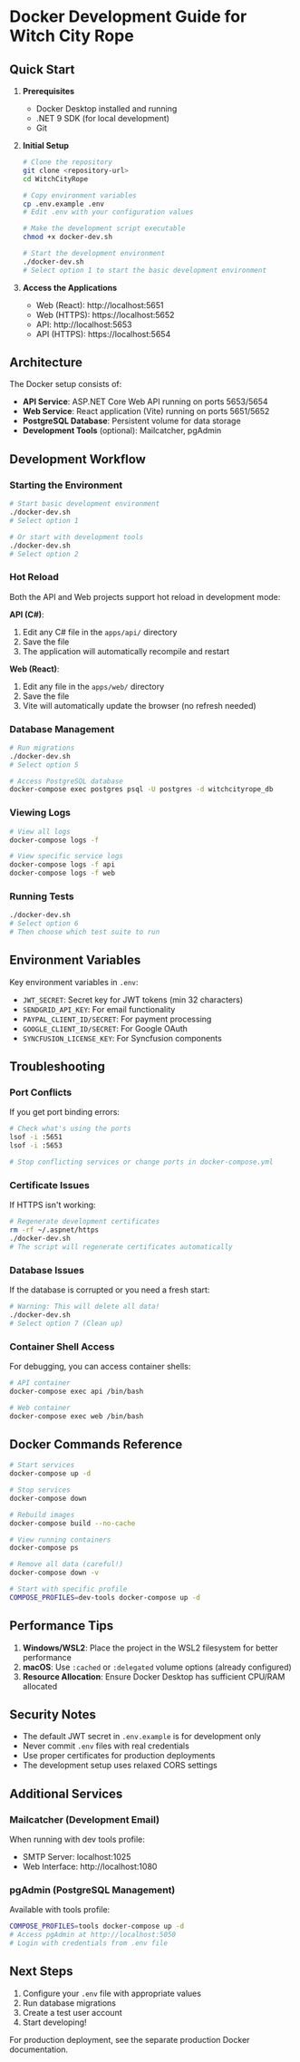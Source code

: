 # Docker Development Guide for Witch City Rope

## Quick Start

1. **Prerequisites**
   - Docker Desktop installed and running
   - .NET 9 SDK (for local development)
   - Git

2. **Initial Setup**
   ```bash
   # Clone the repository
   git clone <repository-url>
   cd WitchCityRope

   # Copy environment variables
   cp .env.example .env
   # Edit .env with your configuration values

   # Make the development script executable
   chmod +x docker-dev.sh

   # Start the development environment
   ./docker-dev.sh
   # Select option 1 to start the basic development environment
   ```

3. **Access the Applications**
   - Web (React): http://localhost:5651
   - Web (HTTPS): https://localhost:5652
   - API: http://localhost:5653
   - API (HTTPS): https://localhost:5654

## Architecture

The Docker setup consists of:

- **API Service**: ASP.NET Core Web API running on ports 5653/5654
- **Web Service**: React application (Vite) running on ports 5651/5652
- **PostgreSQL Database**: Persistent volume for data storage
- **Development Tools** (optional): Mailcatcher, pgAdmin

## Development Workflow

### Starting the Environment

```bash
# Start basic development environment
./docker-dev.sh
# Select option 1

# Or start with development tools
./docker-dev.sh
# Select option 2
```

### Hot Reload

Both the API and Web projects support hot reload in development mode:

**API (C#)**:
1. Edit any C# file in the `apps/api/` directory
2. Save the file
3. The application will automatically recompile and restart

**Web (React)**:
1. Edit any file in the `apps/web/` directory
2. Save the file
3. Vite will automatically update the browser (no refresh needed)

### Database Management

```bash
# Run migrations
./docker-dev.sh
# Select option 5

# Access PostgreSQL database
docker-compose exec postgres psql -U postgres -d witchcityrope_db
```

### Viewing Logs

```bash
# View all logs
docker-compose logs -f

# View specific service logs
docker-compose logs -f api
docker-compose logs -f web
```

### Running Tests

```bash
./docker-dev.sh
# Select option 6
# Then choose which test suite to run
```

## Environment Variables

Key environment variables in `.env`:

- `JWT_SECRET`: Secret key for JWT tokens (min 32 characters)
- `SENDGRID_API_KEY`: For email functionality
- `PAYPAL_CLIENT_ID/SECRET`: For payment processing
- `GOOGLE_CLIENT_ID/SECRET`: For Google OAuth
- `SYNCFUSION_LICENSE_KEY`: For Syncfusion components

## Troubleshooting

### Port Conflicts

If you get port binding errors:
```bash
# Check what's using the ports
lsof -i :5651
lsof -i :5653

# Stop conflicting services or change ports in docker-compose.yml
```

### Certificate Issues

If HTTPS isn't working:
```bash
# Regenerate development certificates
rm -rf ~/.aspnet/https
./docker-dev.sh
# The script will regenerate certificates automatically
```

### Database Issues

If the database is corrupted or you need a fresh start:
```bash
# Warning: This will delete all data!
./docker-dev.sh
# Select option 7 (Clean up)
```

### Container Shell Access

For debugging, you can access container shells:
```bash
# API container
docker-compose exec api /bin/bash

# Web container
docker-compose exec web /bin/bash
```

## Docker Commands Reference

```bash
# Start services
docker-compose up -d

# Stop services
docker-compose down

# Rebuild images
docker-compose build --no-cache

# View running containers
docker-compose ps

# Remove all data (careful!)
docker-compose down -v

# Start with specific profile
COMPOSE_PROFILES=dev-tools docker-compose up -d
```

## Performance Tips

1. **Windows/WSL2**: Place the project in the WSL2 filesystem for better performance
2. **macOS**: Use `:cached` or `:delegated` volume options (already configured)
3. **Resource Allocation**: Ensure Docker Desktop has sufficient CPU/RAM allocated

## Security Notes

- The default JWT secret in `.env.example` is for development only
- Never commit `.env` files with real credentials
- Use proper certificates for production deployments
- The development setup uses relaxed CORS settings

## Additional Services

### Mailcatcher (Development Email)

When running with dev tools profile:
- SMTP Server: localhost:1025
- Web Interface: http://localhost:1080

### pgAdmin (PostgreSQL Management)

Available with tools profile:
```bash
COMPOSE_PROFILES=tools docker-compose up -d
# Access pgAdmin at http://localhost:5050
# Login with credentials from .env file
```

## Next Steps

1. Configure your `.env` file with appropriate values
2. Run database migrations
3. Create a test user account
4. Start developing!

For production deployment, see the separate production Docker documentation.